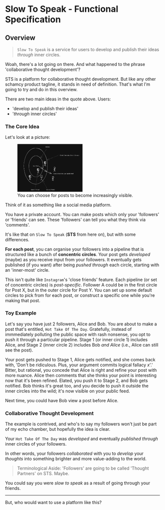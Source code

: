 # Slow To Speak - Functional Specification

## Overview

> `Slow To Speak` is a service for users to develop and publish their ideas *through* inner circles.

Woah, there's a lot going on there. And what happened to the phrase 'collaborative thought development'? 

STS is a platform for collaborative thought development. But like any other schamcy product tagline, it stands in need of definition. That's what I'm going to try and do in this overview.

There are two main ideas in the quote above. Users:
* 'develop and publish their ideas'
* '*through* inner circles'

### The Core Idea

Let's look at a picture:

<figure>
  <img
    src="images/../../../images/concentric-circles.png"
    alt="Depiction of how posts become progressively visible on Slow To Speak"
    width="50%"
  />

  <figcaption>
    You can choose for posts to become increasingly visible.
  </figcaption>
</figure>

Think of it as something like a social media platform.

You have a private account. You can make posts which only your 'followers' or 'friends' can see. These 'followers' can tell you what they think via 'comments'. 

It's like that on `Slow To Speak` (**STS** from here on), but with some differences.

**For each post**, you can organise your followers into a pipeline that is structured like a bunch of **concentric circles**. Your post gets *developed* (maybe) as you receive input from your followers. It eventually gets published (if you want) after being *pushed through* each circle, starting with an 'inner-most' circle.

This isn't quite like `Instagram`'s 'close friends' feature. Each pipeline (or set of concentric circles) is *post-specific*. Follower A could be in the first circle for Post X, but in the outer circle for Post Y. You can set up some default circles to pick from for each post, or construct a specific one while you're making that post.

### Toy Example

Let's say you have just 2 followers, Alice and Bob. You are about to make a post that's entitled, `Hot Take Of The Day`. Gratefully, instead of immmediately polluting the public space with rash nonsense, you opt to push it through a particular pipeline. Stage 1 (or inner circle 1) includes Alice, and Stage 2 (inner circle 2) includes Bob *and Alice* (i.e., Alice can still see the post). 

Your post gets pushed to Stage 1, Alice gets notified, and she comes back with, 'Don't be ridiculous. Plus, your argument commits logical fallacy $x$'.' Bitter, but rational, you concede that Alice is right and refine your post with more nuance. Alice then comments that she thinks your point is interesting now that it's been refined. Elated, you push it to Stage 2, and Bob gets notified. Bob thinks it's great too, and you decide to push it outside the inner circles into the wild; it's now visible on your public feed.

Next time, you could have Bob view a post before Alice.

### Collaborative Thought Development

The example is contrived, and who's to say my followers won't just be part of my echo chamber, but hopefully the idea is clear. 

Your `Hot Take Of The Day` was *developed* and eventually *published through* inner circles of your followers. 

In other words, your followers *collaborated* with you to *develop* your *thoughts* into something brighter and more value-adding to the world.

> Terminological Aside: 'Followers' are going to be called 'Thought Partners' on STS. Maybe.

You could say you were *slow to speak* as a result of going through your friends. 

---

But, who would want to use a platform like this?


